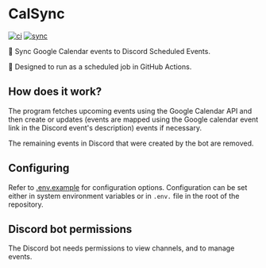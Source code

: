 # CalSync

[![ci](https://github.com/acm-uic/calsync/actions/workflows/ci.yml/badge.svg)](https://github.com/acm-uic/calsync/actions/workflows/ci.yml) [![sync](https://github.com/acm-uic/calsync/actions/workflows/sync.yml/badge.svg)](https://github.com/acm-uic/calsync/actions/workflows/sync.yml)

🔄 Sync Google Calendar events to Discord Scheduled Events.

🤖 Designed to run as a scheduled job in GitHub Actions.

## How does it work?

The program fetches upcoming events using the Google Calendar API and then create or updates (events are mapped using the Google calendar event link in the Discord event's description) events if necessary.

The remaining events in Discord that were created by the bot are removed.

## Configuring

Refer to [.env.example](.env.example) for configuration options. Configuration can be set either in system environment variables or in `.env.` file in the root of the repository.

## Discord bot permissions

The Discord bot needs permissions to view channels, and to manage events.
